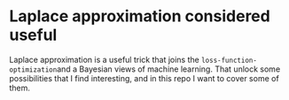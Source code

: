 # Laplace approximation considered useful

Laplace approximation is a useful trick that joins the `loss-function-optimization`and a Bayesian views of machine learning. That unlock some possibilities that I find interesting, and in this repo I want to cover some of them.
